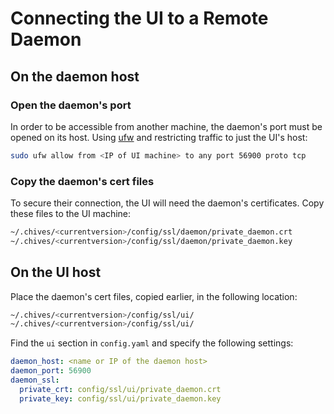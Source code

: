 # Connecting the UI to a Remote Daemon

## On the daemon host

### Open the daemon's port

In order to be accessible from another machine, the daemon's port must be opened on its host. Using [ufw](https://help.ubuntu.com/community/UFW) and restricting traffic to just the UI's host:

````bash
sudo ufw allow from <IP of UI machine> to any port 56900 proto tcp
````

### Copy the daemon's cert files

To secure their connection, the UI will need the daemon's certificates. Copy these files to the UI machine:

````bash
~/.chives/<currentversion>/config/ssl/daemon/private_daemon.crt
~/.chives/<currentversion>/config/ssl/daemon/private_daemon.key
````

## On the UI host

Place the daemon's cert files, copied earlier, in the following location:

````bash
~/.chives/<currentversion>/config/ssl/ui/
~/.chives/<currentversion>/config/ssl/ui/
````

Find the `ui` section in `config.yaml` and specify the following settings:

````yaml
daemon_host: <name or IP of the daemon host>
daemon_port: 56900
daemon_ssl:
  private_crt: config/ssl/ui/private_daemon.crt
  private_key: config/ssl/ui/private_daemon.key
````
